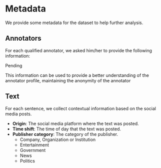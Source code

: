 # Metadata

We provide some metadata for the dataset to help further analysis.

## Annotators

For each qualified annotator, we asked him/her to provide the following information:

Pending

This information can be used to provide a better understanding of the annotator profile, maintaining the anonymity of the annotator

## Text

For each sentence, we collect contextual information based on the social media posts.

- **Origin**: The social media platform where the text was posted.
- **Time shift**: The time of day that the text was posted.
- **Publisher category**: The category of the publisher.
    - Company, Organization or Institution
    - Entertainment
    - Government
    - News
    - Politics
  